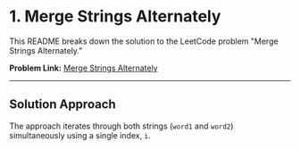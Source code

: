 # 1. Merge Strings Alternately

This README breaks down the solution to the LeetCode problem "Merge Strings Alternately."

**Problem Link:** [Merge Strings Alternately](https://leetcode.com/problems/merge-strings-alternately/)

---
## Solution Approach

The approach iterates through both strings (`word1` and `word2`) simultaneously using a single index, `i`.